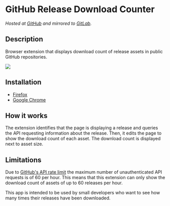 # GitHub Release Download Counter

*Hosted at [GitHub](https://github.com/matuzalemmuller/GitHub-Release-Download-Counter) and mirrored to [GitLab](https://gitlab.com/matuzalemmuller/GitHub-Release-Download-Counter).*

## Description

Browser extension that displays download count of release assets in public GitHub repositories.

![](https://i.imgur.com/rJtkebi.png)

## Installation

* [Firefox](https://addons.mozilla.org/en-US/firefox/addon/gh-release-download-counter/)
* [Google Chrome](https://chrome.google.com/webstore/detail/github-release-download-c/iaeggliaejjcgnfbcjkhaabikhlfekel)

## How it works

The extension identifies that the page is displaying a release and queries the API requesting information about the release. Then, it edits the page to show the download count of each asset. The download count is displayed next to asset size.

## Limitations

Due to [GitHub's API rate limit](https://developer.github.com/v3/#rate-limiting) the maximum number of unauthenticated API requests is of 60 per hour. This means that this extension can only show the download count of assets of up to 60 releases per hour.

This app is intended to be used by small developers who want to see how many times their releases have been downloaded.